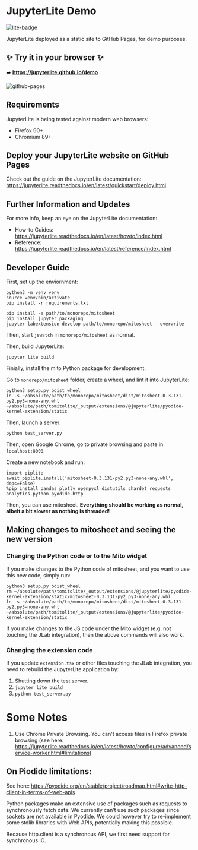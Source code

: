 # JupyterLite Demo

[![lite-badge](https://jupyterlite.rtfd.io/en/latest/_static/badge.svg)](https://jupyterlite.github.io/demo)

JupyterLite deployed as a static site to GitHub Pages, for demo purposes.

## ✨ Try it in your browser ✨

➡️ **https://jupyterlite.github.io/demo**

![github-pages](https://user-images.githubusercontent.com/591645/120649478-18258400-c47d-11eb-80e5-185e52ff2702.gif)

## Requirements

JupyterLite is being tested against modern web browsers:

- Firefox 90+
- Chromium 89+

## Deploy your JupyterLite website on GitHub Pages

Check out the guide on the JupyterLite documentation: https://jupyterlite.readthedocs.io/en/latest/quickstart/deploy.html

## Further Information and Updates

For more info, keep an eye on the JupyterLite documentation:

- How-to Guides: https://jupyterlite.readthedocs.io/en/latest/howto/index.html
- Reference: https://jupyterlite.readthedocs.io/en/latest/reference/index.html

## Developer Guide

First, set up the enviornment:
```
python3 -m venv venv
source venv/bin/activate
pip install -r requirements.txt

pip install -e path/to/monorepo/mitosheet
pip install jupyter_packaging
jupyter labextension develop path/to/monorepo/mitosheet --overwrite
```

Then, start `jswatch` in `monorepo/mitosheet` as normal.

Then, build JupyterLite:
```
jupyter lite build
```

Finially, install the mito Python package for development. 

Go to `monorepo/mitosheet` folder, create a wheel, and lint it into JupyterLite:
```
python3 setup.py bdist_wheel
ln -s ~/absolute/path/to/monorepo/mitosheet/dist/mitosheet-0.3.131-py2.py3-none-any.whl ~/absolute/path/tomitolite/_output/extensions/@jupyterlite/pyodide-kernel-extension/static
```

Then, launch a server:
```
python test_server.py
```

Then, open Google Chrome, go to private browsing and paste in `localhost:8000`. 

Create a new notebook and run:
```
import piplite
await piplite.install('mitosheet-0.3.131-py2.py3-none-any.whl', deps=False)
%pip install pandas plotly openpyxl distutils chardet requests analytics-python pyodide-http
```

Then, you can use mitosheet. **Everything should be working as normal, albeit a bit slower as nothing is threaded!**

## Making changes to mitosheet and seeing the new version

### Changing the Python code or to the Mito widget

If you make changes to the Python code of mitosheet, and you want to use this new code, simply run:
```
python3 setup.py bdist_wheel
rm ~/absolute/path/tomitolite/_output/extensions/@jupyterlite/pyodide-kernel-extension/static/mitosheet-0.3.131-py2.py3-none-any.whl
ln -s ~/absolute/path/to/monorepo/mitosheet/dist/mitosheet-0.3.131-py2.py3-none-any.whl ~/absolute/path/tomitolite/_output/extensions/@jupyterlite/pyodide-kernel-extension/static
```
If you make changes to the JS code under the Mito widget (e.g. not touching the JLab integration), then the above commands will also work.

### Changing the extension code

If you update `extension.tsx` or other files touching the JLab integration, you need to rebuild the JupyterLite application by:
1. Shutting down the test server.
2. `jupyter lite build`
3. `python test_server.py`

# Some Notes
1. Use Chrome Private Browsing. You can't access files in Firefox private browsing (see here: https://jupyterlite.readthedocs.io/en/latest/howto/configure/advanced/service-worker.html#limitations)

## On Piodide limitations:
See here: https://pyodide.org/en/stable/project/roadmap.html#write-http-client-in-terms-of-web-apis

Python packages make an extensive use of packages such as requests to synchronously fetch data. We currently can’t use such packages since sockets are not available in Pyodide. We could however try to re-implement some stdlib libraries with Web APIs, potentially making this possible.

Because http.client is a synchronous API, we first need support for synchronous IO.
